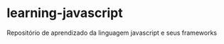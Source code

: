 learning-javascript
===================

Repositório de aprendizado da linguagem javascript e seus frameworks
